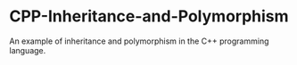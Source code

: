 # CPP-Inheritance-and-Polymorphism
An example of inheritance and polymorphism in the C++ programming language.
